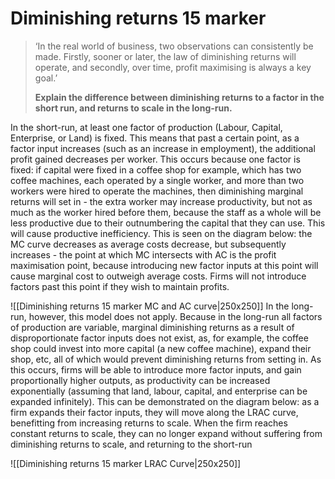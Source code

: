 # Diminishing returns 15 marker


> ‘In the real world of business, two observations can consistently be made. Firstly, sooner or later, the law of diminishing returns will operate, and secondly, over time, profit maximising is always a key goal.’
> 
> **Explain the difference between diminishing returns to a factor in the short run, and returns to scale in the long-run.**

In the short-run, at least one factor of production (Labour, Capital, Enterprise, or Land) is fixed. This means that past a certain point, as a factor input increases (such as an increase in employment), the additional profit gained decreases per worker. This occurs because one factor is fixed: if capital were fixed in a coffee shop for example, which has two coffee machines, each operated by a single worker, and more than two workers were hired to operate the machines, then diminishing marginal returns will set in - the extra worker may increase productivity, but not as much as the worker hired before them, because the staff as a whole will be less productive due to their outnumbering the capital that they can use. This will cause productive inefficiency. This is seen on the diagram below: the MC curve decreases as average costs decrease, but subsequently increases - the point at which MC intersects with AC is the profit maximisation point, because introducing new factor inputs at this point will cause marginal cost to outweigh average costs. Firms will not introduce factors past this point if they wish to maintain profits.

![[Diminishing returns 15 marker MC and AC curve|250x250]]
In the long-run, however, this model does not apply. Because in the long-run all factors of production are variable, marginal diminishing returns as a result of disproportionate factor inputs does not exist, as, for example, the coffee shop could invest into more capital (a new coffee machine), expand their shop, etc, all of which would prevent diminishing returns from setting in. As this occurs, firms will be able to introduce more factor inputs, and gain proportionally higher outputs, as productivity can be increased exponentially (assuming that land, labour, capital, and enterprise can be expanded infinitely). This can be demonstrated on the diagram below: as a firm expands their factor inputs, they will move along the LRAC curve, benefitting from increasing returns to scale. When the firm reaches constant returns to scale, they can no longer expand without suffering from diminishing returns to scale, and returning to the short-run

![[Diminishing returns 15 marker LRAC Curve|250x250]]
